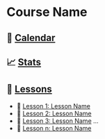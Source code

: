 # Course Name

## 📅 [Calendar](CALENDAR.md)

## 📈 [Stats](STATS.md)

## 📖 [Lessons](./LESSONS)
  * 📝 [Lesson 1: Lesson Name](./LESSONS/LESSON_1/INDEX.md)
  * 📝 [Lesson 2: Lesson Name](./LESSONS/LESSON_2/INDEX.md)
  * 📝 [Lesson 3: Lesson Name](./LESSONS/LESSON_3/INDEX.md)
  ...
  * 📝 [Lesson n: Lesson Name](./LESSONS/LESSON_n/INDEX.md)
